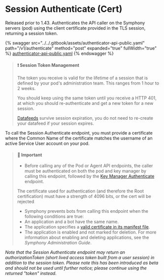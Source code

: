 # Session Authenticate (Cert)

Released prior to 1.43. Authenticates the API caller on the Symphony servers (pod) using the client certificate provided in the TLS session, returning a session token.

{% swagger src="../../.gitbook/assets/authenticator-api-public.yaml" path="/v1/authenticate" method="post" expanded="true" fullWidth="true" %}
[authenticator-api-public.yaml](../../.gitbook/assets/authenticator-api-public.yaml)
{% endswagger %}

> #### ❗️ Session Token Management
>
> The token you receive is valid for the lifetime of a session that is defined by your pod's administration team. This ranges from 1 hour to 2 weeks.
>
> You should keep using the same token until you receive a HTTP 401, at which you should re-authenticate and get a new token for a new session.
>
> [Datafeeds](../datafeed/) survive session expiration, you do not need to re-create your datafeed if your session expires.

To call the Session Authenticate endpoint, you must provide a certificate where the Common Name of the certificate matches the username of an active Service User account on your pod.

> #### 🚧 Important
>
> * Before calling any of the Pod or Agent API endpoints, the caller must be authenticated on both the pod and key manager by calling this endpoint, followed by the [Key Manager Authenticate](rsa-key-manager-authenticate.md) endpoint.
>
> The certificate used for authentication (and therefore the Root certification) must have a strength of 4096 bits, or the cert will be rejected
>
> * Symphony prevents bots from calling this endpoint when the following conditions are true:
> * An application and a bot have the same name.
> * The application specifies a [valid certificate in its manifest file](https://docs.developers.symphony.com/building-extension-applications-on-symphony/app-configuration/application-manifest-bundle-file-reference).
> * The application is enabled and not marked for deletion. For more information about enabling and deleting applications, see the _Symphony Administration Guide_.

_Note that the Session Authenticate endpoint may return an authorizationToken (short lived access token built from a user session) in addition to the session token. Please note this has been introduced as beta and should not be used until further notice; please continue using the returned "token" instead._
